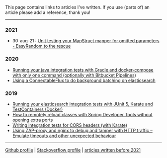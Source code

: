 This page contains links to articles I've written.
If you use (parts of) an article please add a reference, thank you!

----
### 2021

- 30-aug-21 : [Unit testing your MapStruct mapper for omitted parameters - EasyRandom to the rescue](mapstruct-easyrandom.md)

### 2020

- [Running your java integration tests with Gradle and docker-compose with only one command (optionally with Bitbucket Pipelines)
](https://vanwilgenburg.wordpress.com/2020/09/02/docker-compose-gradle-bitbucket/)
- [Using a ConnectableFlux to do background batching on elasticsearch](https://vanwilgenburg.wordpress.com/2020/01/09/connectableflux-with-elasticsearch/)

### 2019

- [Running your elasticsearch integration tests with JUnit 5, Karate and TestContainers (Docker)](https://vanwilgenburg.wordpress.com/2019/07/08/elasticsearch-junit5-karate-testcontainers/)
- [How to remotely reload classes with Spring Developer Tools without opening extra ports](https://vanwilgenburg.wordpress.com/2019/06/03/spring-dev-tools/)
- [Writing integration tests for CORS headers (with Karate)](https://vanwilgenburg.wordpress.com/2019/05/03/writing-integration-tests-for-cors-headers-with-karate/)
- [Using ZAP-proxy and nginx to debug and tamper with HTTP traffic – Emulate timeouts and other unexpected behaviour](https://vanwilgenburg.wordpress.com/2019/01/22/embedded-elasticsearch-junit5-spring-boot/)

<!--
[2018]() | [2017]() | [2016]() | [2015]() | [2014]() | [2013]()
---
-->

------
[Github profile](http://github.com/jvwilge) | [Stackoverflow profile](https://stackoverflow.com/users/833009/jvwilge) | [articles written before 2021](https://vanwilgenburg.wordpress.com/)

